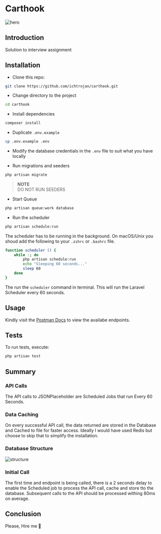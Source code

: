 # Carthook

![hero](https://res.cloudinary.com/ichtrojan/image/upload/v1590285859/Screenshot_2020-05-24_at_03.02.35_qv7cgj.png)

## Introduction

Solution to interview assignment

## Installation

* Clone this repo:

```bash
git clone https://github.com/ichtrojan/carthook.git
```

* Change directory to the project

```bash
cd carthook
```

* Install dependencies

```bash
composer install
```

* Duplicate `.env.example`

```bash
cp .env.example .env
```

* Modify the database credentials in the `.env` file to suit what you have locally

* Run migrations and seeders

```bash
php artisan migrate
```

>**NOTE**<br/>
> DO NOT RUN SEEDERS

* Start Queue

```bash
php artisan queue:work database
```

* Run the scheduler

```bash
php artisan schedule:run
```

The scheduler has to be running in the background. On macOS/Unix you shoud add the following to your `.zshrc` or `.bashrc` file.

```bash
function scheduler () {
    while :; do
        php artisan schedule:run
    	echo "Sleeping 60 seconds..."
        sleep 60
    done
}
```

The run the `scheduler` command in terminal. This will run the Laravel Scheduler every 60 seconds.

## Usage

Kindly visit the [Postman Docs](https://documenter.getpostman.com/view/2370026/Szt8eVeB?version=latest) to view the availabe endpoints.

## Tests

To run tests, execute:

```bash
php artisan test
```

## Summary

### API Calls

The API calls to JSONPlaceholder are Scheduled Jobs that run Every 60 Seconds.

### Data Caching

On every successful API call, the data returned are stored in the Database and Cached to file for faster access. Ideally I would have used Redis but choose to skip that to simplify the installation.

### Database Structure

![structure]()

### Initial Call

The first time and endpoint is being called, there is a 2 seconds delay to enable the Scheduled job to process the API call, cache and store tto the database.
Subsequent calls to the API should be processed withing 80ms on average.

### 

## Conclusion

Please, Hire me 🙂
